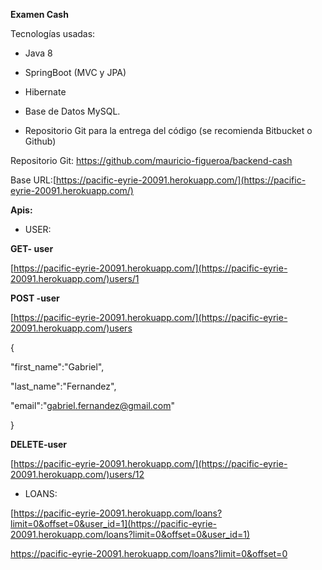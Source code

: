 **Examen Cash**

Tecnologías usadas:

-   Java 8
    
-   SpringBoot (MVC y JPA)
    
-   Hibernate
    
-   Base de Datos MySQL.
    
-   Repositorio Git para la entrega del código (se recomienda Bitbucket o Github)
    

  

Repositorio Git: https://github.com/mauricio-figueroa/backend-cash

  
  

Base URL:[https://pacific-eyrie-20091.herokuapp.com/](https://pacific-eyrie-20091.herokuapp.com/)

  
  
**Apis:**

  

 - USER:

  

**GET- user**

[https://pacific-eyrie-20091.herokuapp.com/](https://pacific-eyrie-20091.herokuapp.com/)users/1

  

**POST -user**

[https://pacific-eyrie-20091.herokuapp.com/](https://pacific-eyrie-20091.herokuapp.com/)users

  

{

"first_name":"Gabriel",

"last_name":"Fernandez",

"email":"gabriel.fernandez@gmail.com"

}

  

**DELETE-user**

  

[https://pacific-eyrie-20091.herokuapp.com/](https://pacific-eyrie-20091.herokuapp.com/)users/12

  
  
  

 - LOANS:

  

[https://pacific-eyrie-20091.herokuapp.com/loans?limit=0&offset=0&user_id=1](https://pacific-eyrie-20091.herokuapp.com/loans?limit=0&offset=0&user_id=1)

  

https://pacific-eyrie-20091.herokuapp.com/loans?limit=0&offset=0
